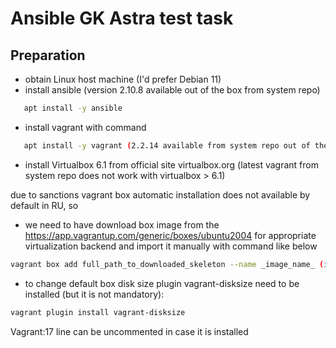 # Ansible GK Astra test task

## Preparation
- obtain Linux host machine (I'd prefer Debian 11)
- install ansible (version 2.10.8 available out of the box from system repo)
```sh
   apt install -y ansible
```
- install vagrant with command
 ```sh
    apt install -y vagrant (2.2.14 available from system repo out of the box)
 ```
- install Virtualbox 6.1 from official site virtualbox.org (latest vagrant from system repo does not work with virtualbox > 6.1)


due to sanctions vagrant box automatic installation does not available by default in RU, so

- we need to have download box image from the https://app.vagrantup.com/generic/boxes/ubuntu2004 for appropriate virtualization backend
and import it manually with command like below
```sh
vagrant box add full_path_to_downloaded_skeleton --name _image_name_ (image_name = "generic/ubuntu2004" based on tech spec in our case)
```

- to change default box disk size plugin vagrant-disksize need to be installed (but it is not mandatory):
```sh
vagrant plugin install vagrant-disksize
```
Vagrant:17 line can be uncommented in case it is installed


